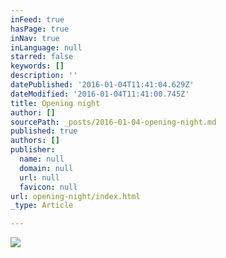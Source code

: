 ```yaml
---
inFeed: true
hasPage: true
inNav: true
inLanguage: null
starred: false
keywords: []
description: ''
datePublished: '2016-01-04T11:41:04.629Z'
dateModified: '2016-01-04T11:41:00.745Z'
title: Opening night
author: []
sourcePath: _posts/2016-01-04-opening-night.md
published: true
authors: []
publisher:
  name: null
  domain: null
  url: null
  favicon: null
url: opening-night/index.html
_type: Article

---
```

![](https://the-grid-user-content.s3-us-west-2.amazonaws.com/c7c3f1b8-5478-43a2-a3bf-ded23e001b10.jpg)
